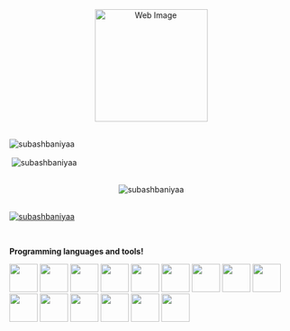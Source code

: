 <div style="text-align: center;">
  <img src="web.png" alt="Web Image" style="width: 200px; height: auto;">
</div>
<br>
<p><img align="center" src="https://github-readme-streak-stats.herokuapp.com/?user=subashbaniyaa&" alt="subashbaniyaa" /></p>

<p>&nbsp;<img align="center" src="https://github-readme-stats.vercel.app/api?username=subashbaniyaa&show_icons=true&locale=en" alt="subashbaniyaa" /></p>
<br>
<div style="text-align: center;">
  <img src="https://github-readme-stats.vercel.app/api/top-langs?username=subashbaniyaa&show_icons=true&locale=en&layout=compact" alt="subashbaniyaa" />
</div>

<br>

<div align="center">
  

<p align="left"> <a href="https://github.com/ryo-ma/github-profile-trophy"><img src="https://github-profile-trophy.vercel.app/?username=subashbaniyaa" alt="subashbaniyaa" /></a> </p>

</div>

<br>

<p>
  <strong>Programming languages and tools!</strong>
</p>

<p align="left">
  <img src="https://skillicons.dev/icons?i=js" width="50px" />
  <img src="https://skillicons.dev/icons?i=html" width="50px" />
  <img src="https://skillicons.dev/icons?i=css" width="50px" />
  <img src="https://skillicons.dev/icons?i=figma" width="50px" />
  <img src="https://skillicons.dev/icons?i=java" width="50px" />
  <img src="https://skillicons.dev/icons?i=react" width="50px" />
  <img src="https://skillicons.dev/icons?i=nextjs" width="50px" />
  <img src="https://skillicons.dev/icons?i=ts" width="50px" />
  <img src="https://skillicons.dev/icons?i=nodejs" width="50px" />
  <img src="https://skillicons.dev/icons?i=python" width="50px" />
  <img src="https://skillicons.dev/icons?i=vue" width="50px" />
  <img src="https://skillicons.dev/icons?i=vite" width="50px" />
  <img src="https://skillicons.dev/icons?i=express" width="50px" />
  <img src="https://skillicons.dev/icons?i=linux" width="50px" />
  <img src="https://skillicons.dev/icons?i=unity" width="50px" />
</p>
